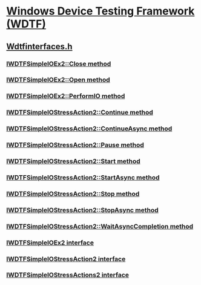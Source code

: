 # [Windows Device Testing Framework (WDTF)](../_dtf/index.md)
## [Wdtfinterfaces.h](index.md)
### [IWDTFSimpleIOEx2::Close method](../wdtfinterfaces/nf-wdtfinterfaces-iwdtfsimpleioex2-close.md)
### [IWDTFSimpleIOEx2::Open method](../wdtfinterfaces/nf-wdtfinterfaces-iwdtfsimpleioex2-open.md)
### [IWDTFSimpleIOEx2::PerformIO method](../wdtfinterfaces/nf-wdtfinterfaces-iwdtfsimpleioex2-performio.md)
### [IWDTFSimpleIOStressAction2::Continue method](../wdtfinterfaces/nf-wdtfinterfaces-iwdtfsimpleiostressaction2-continue.md)
### [IWDTFSimpleIOStressAction2::ContinueAsync method](../wdtfinterfaces/nf-wdtfinterfaces-iwdtfsimpleiostressaction2-continueasync.md)
### [IWDTFSimpleIOStressAction2::Pause method](../wdtfinterfaces/nf-wdtfinterfaces-iwdtfsimpleiostressaction2-pause.md)
### [IWDTFSimpleIOStressAction2::Start method](../wdtfinterfaces/nf-wdtfinterfaces-iwdtfsimpleiostressaction2-start.md)
### [IWDTFSimpleIOStressAction2::StartAsync method](../wdtfinterfaces/nf-wdtfinterfaces-iwdtfsimpleiostressaction2-startasync.md)
### [IWDTFSimpleIOStressAction2::Stop method](../wdtfinterfaces/nf-wdtfinterfaces-iwdtfsimpleiostressaction2-stop.md)
### [IWDTFSimpleIOStressAction2::StopAsync method](../wdtfinterfaces/nf-wdtfinterfaces-iwdtfsimpleiostressaction2-stopasync.md)
### [IWDTFSimpleIOStressAction2::WaitAsyncCompletion method](../wdtfinterfaces/nf-wdtfinterfaces-iwdtfsimpleiostressaction2-waitasynccompletion.md)
### [IWDTFSimpleIOEx2 interface](../wdtfinterfaces/nn-wdtfinterfaces-iwdtfsimpleioex2.md)
### [IWDTFSimpleIOStressAction2 interface](../wdtfinterfaces/nn-wdtfinterfaces-iwdtfsimpleiostressaction2.md)
### [IWDTFSimpleIOStressActions2 interface](../wdtfinterfaces/nn-wdtfinterfaces-iwdtfsimpleiostressactions2.md)
